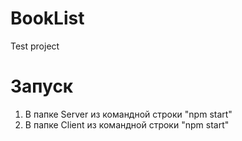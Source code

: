 # BookList
Test project

# Запуск
1. В папке Server из командной строки "npm start"
2. В папке Client из командной строки "npm start"
